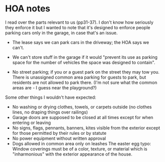 # HOA notes
I read over the parts relevant to us (pp31-37). I don't know how seriously they enforce it but I wanted to note that it's designed to enforce people parking cars only in the garage, in case that's an issue. 
* The lease says we can park cars in the driveway; the HOA says we can't. 

* We can't store stuff in the garage if it would "prevent its use as parking space for the number of vehicles the space was designed to contain". 
* No street parking; if you or a guest park on the street they may tow you. There is unassigned common area parking for guests to park, but residents are not allowed to park there. (I'm not sure what the common areas are - I guess near the playground?)

Some other things I wouldn't have expected:
* No washing or drying clothes, towels, or carpets outside (no clothes lines, no draping things over railings)
* Garage doors are supposed to be closed at all times except for when entering or leaving
* No signs, flags, pennants, banners, kites visible from the exterior except for those permitted by their rules or by statute
* No power equipment without written approval
* Dogs allowed in common area only on leashes
The easter egg typo: Window coverings must be of a color, texture, or material which is "inharmonious" with the exterior appearance of the house. 

